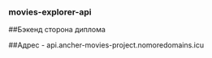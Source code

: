 ### movies-explorer-api

##Бэкенд сторона диплома

##Адрес - api.ancher-movies-project.nomoredomains.icu
